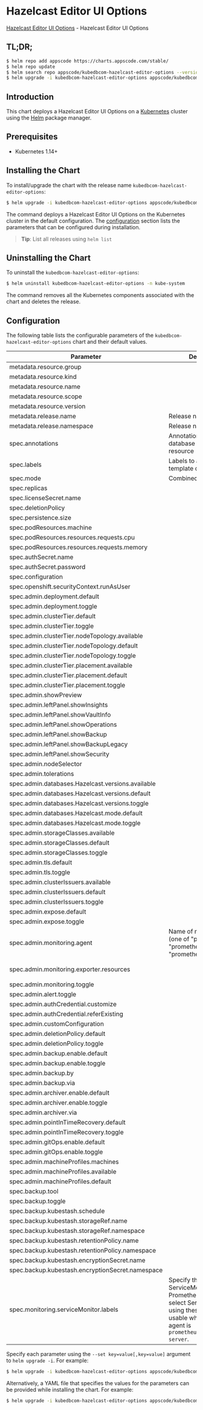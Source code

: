 # Hazelcast Editor UI Options

[Hazelcast Editor UI Options](https://byte.builders) - Hazelcast Editor UI Options

## TL;DR;

```bash
$ helm repo add appscode https://charts.appscode.com/stable/
$ helm repo update
$ helm search repo appscode/kubedbcom-hazelcast-editor-options --version=v0.21.0
$ helm upgrade -i kubedbcom-hazelcast-editor-options appscode/kubedbcom-hazelcast-editor-options -n kube-system --create-namespace --version=v0.21.0
```

## Introduction

This chart deploys a Hazelcast Editor UI Options on a [Kubernetes](http://kubernetes.io) cluster using the [Helm](https://helm.sh) package manager.

## Prerequisites

- Kubernetes 1.14+

## Installing the Chart

To install/upgrade the chart with the release name `kubedbcom-hazelcast-editor-options`:

```bash
$ helm upgrade -i kubedbcom-hazelcast-editor-options appscode/kubedbcom-hazelcast-editor-options -n kube-system --create-namespace --version=v0.21.0
```

The command deploys a Hazelcast Editor UI Options on the Kubernetes cluster in the default configuration. The [configuration](#configuration) section lists the parameters that can be configured during installation.

> **Tip**: List all releases using `helm list`

## Uninstalling the Chart

To uninstall the `kubedbcom-hazelcast-editor-options`:

```bash
$ helm uninstall kubedbcom-hazelcast-editor-options -n kube-system
```

The command removes all the Kubernetes components associated with the chart and deletes the release.

## Configuration

The following table lists the configurable parameters of the `kubedbcom-hazelcast-editor-options` chart and their default values.

|                     Parameter                     |                                                                                Description                                                                                |                                        Default                                        |
|---------------------------------------------------|---------------------------------------------------------------------------------------------------------------------------------------------------------------------------|---------------------------------------------------------------------------------------|
| metadata.resource.group                           |                                                                                                                                                                           | <code>kubedb.com</code>                                                               |
| metadata.resource.kind                            |                                                                                                                                                                           | <code>Hazelcast</code>                                                                |
| metadata.resource.name                            |                                                                                                                                                                           | <code>hazelcasts</code>                                                               |
| metadata.resource.scope                           |                                                                                                                                                                           | <code>Namespaced</code>                                                               |
| metadata.resource.version                         |                                                                                                                                                                           | <code>v1alpha2</code>                                                                 |
| metadata.release.name                             | Release name                                                                                                                                                              | <code>""</code>                                                                       |
| metadata.release.namespace                        | Release namespace                                                                                                                                                         | <code>""</code>                                                                       |
| spec.annotations                                  | Annotations to add to the database custom resource                                                                                                                        | <code>{}</code>                                                                       |
| spec.labels                                       | Labels to add to all the template objects                                                                                                                                 | <code>{}</code>                                                                       |
| spec.mode                                         | Combined, Topology                                                                                                                                                        | <code>Topology</code>                                                                 |
| spec.replicas                                     |                                                                                                                                                                           | <code>3</code>                                                                        |
| spec.licenseSecret.name                           |                                                                                                                                                                           | <code>""</code>                                                                       |
| spec.deletionPolicy                               |                                                                                                                                                                           | <code>WipeOut</code>                                                                  |
| spec.persistence.size                             |                                                                                                                                                                           | <code>2Gi</code>                                                                      |
| spec.podResources.machine                         |                                                                                                                                                                           | <code>""</code>                                                                       |
| spec.podResources.resources.requests.cpu          |                                                                                                                                                                           | <code>500m</code>                                                                     |
| spec.podResources.resources.requests.memory       |                                                                                                                                                                           | <code>1500Mi</code>                                                                   |
| spec.authSecret.name                              |                                                                                                                                                                           | <code>""</code>                                                                       |
| spec.authSecret.password                          |                                                                                                                                                                           | <code>""</code>                                                                       |
| spec.configuration                                |                                                                                                                                                                           | <code>""</code>                                                                       |
| spec.openshift.securityContext.runAsUser          |                                                                                                                                                                           | <code>null</code>                                                                     |
| spec.admin.deployment.default                     |                                                                                                                                                                           | <code>Shared</code>                                                                   |
| spec.admin.deployment.toggle                      |                                                                                                                                                                           | <code>true</code>                                                                     |
| spec.admin.clusterTier.default                    |                                                                                                                                                                           | <code>"GeneralPurpose"</code>                                                         |
| spec.admin.clusterTier.toggle                     |                                                                                                                                                                           | <code>true</code>                                                                     |
| spec.admin.clusterTier.nodeTopology.available     |                                                                                                                                                                           | <code>[]</code>                                                                       |
| spec.admin.clusterTier.nodeTopology.default       |                                                                                                                                                                           | <code>""</code>                                                                       |
| spec.admin.clusterTier.nodeTopology.toggle        |                                                                                                                                                                           | <code>true</code>                                                                     |
| spec.admin.clusterTier.placement.available        |                                                                                                                                                                           | <code>[]</code>                                                                       |
| spec.admin.clusterTier.placement.default          |                                                                                                                                                                           | <code>""</code>                                                                       |
| spec.admin.clusterTier.placement.toggle           |                                                                                                                                                                           | <code>true</code>                                                                     |
| spec.admin.showPreview                            |                                                                                                                                                                           | <code>false</code>                                                                    |
| spec.admin.leftPanel.showInsights                 |                                                                                                                                                                           | <code>true</code>                                                                     |
| spec.admin.leftPanel.showVaultInfo                |                                                                                                                                                                           | <code>true</code>                                                                     |
| spec.admin.leftPanel.showOperations               |                                                                                                                                                                           | <code>true</code>                                                                     |
| spec.admin.leftPanel.showBackup                   |                                                                                                                                                                           | <code>true</code>                                                                     |
| spec.admin.leftPanel.showBackupLegacy             |                                                                                                                                                                           | <code>false</code>                                                                    |
| spec.admin.leftPanel.showSecurity                 |                                                                                                                                                                           | <code>false</code>                                                                    |
| spec.admin.nodeSelector                           |                                                                                                                                                                           | <code>{}</code>                                                                       |
| spec.admin.tolerations                            |                                                                                                                                                                           | <code>[]</code>                                                                       |
| spec.admin.databases.Hazelcast.versions.available |                                                                                                                                                                           | <code>[]</code>                                                                       |
| spec.admin.databases.Hazelcast.versions.default   |                                                                                                                                                                           | <code>""</code>                                                                       |
| spec.admin.databases.Hazelcast.versions.toggle    |                                                                                                                                                                           | <code>true</code>                                                                     |
| spec.admin.databases.Hazelcast.mode.default       |                                                                                                                                                                           | <code>"Replicaset"</code>                                                             |
| spec.admin.databases.Hazelcast.mode.toggle        |                                                                                                                                                                           | <code>true</code>                                                                     |
| spec.admin.storageClasses.available               |                                                                                                                                                                           | <code>[]</code>                                                                       |
| spec.admin.storageClasses.default                 |                                                                                                                                                                           | <code>""</code>                                                                       |
| spec.admin.storageClasses.toggle                  |                                                                                                                                                                           | <code>true</code>                                                                     |
| spec.admin.tls.default                            |                                                                                                                                                                           | <code>false</code>                                                                    |
| spec.admin.tls.toggle                             |                                                                                                                                                                           | <code>true</code>                                                                     |
| spec.admin.clusterIssuers.available               |                                                                                                                                                                           | <code>[]</code>                                                                       |
| spec.admin.clusterIssuers.default                 |                                                                                                                                                                           | <code>""</code>                                                                       |
| spec.admin.clusterIssuers.toggle                  |                                                                                                                                                                           | <code>true</code>                                                                     |
| spec.admin.expose.default                         |                                                                                                                                                                           | <code>false</code>                                                                    |
| spec.admin.expose.toggle                          |                                                                                                                                                                           | <code>true</code>                                                                     |
| spec.admin.monitoring.agent                       | Name of monitoring agent (one of "prometheus.io", "prometheus.io/operator", "prometheus.io/builtin")                                                                      | <code>prometheus.io/operator</code>                                                   |
| spec.admin.monitoring.exporter.resources          |                                                                                                                                                                           | <code>{"limits":{"memory":"256Mi"},"requests":{"cpu":"100m","memory":"128Mi"}}</code> |
| spec.admin.monitoring.toggle                      |                                                                                                                                                                           | <code>true</code>                                                                     |
| spec.admin.alert.toggle                           |                                                                                                                                                                           | <code>true</code>                                                                     |
| spec.admin.authCredential.customize               |                                                                                                                                                                           | <code>true</code>                                                                     |
| spec.admin.authCredential.referExisting           |                                                                                                                                                                           | <code>true</code>                                                                     |
| spec.admin.customConfiguration                    |                                                                                                                                                                           | <code>true</code>                                                                     |
| spec.admin.deletionPolicy.default                 |                                                                                                                                                                           | <code>WipeOut</code>                                                                  |
| spec.admin.deletionPolicy.toggle                  |                                                                                                                                                                           | <code>true</code>                                                                     |
| spec.admin.backup.enable.default                  |                                                                                                                                                                           | <code>true</code>                                                                     |
| spec.admin.backup.enable.toggle                   |                                                                                                                                                                           | <code>true</code>                                                                     |
| spec.admin.backup.by                              |                                                                                                                                                                           | <code>BackupConfiguration</code>                                                      |
| spec.admin.backup.via                             |                                                                                                                                                                           | <code>Restic</code>                                                                   |
| spec.admin.archiver.enable.default                |                                                                                                                                                                           | <code>false</code>                                                                    |
| spec.admin.archiver.enable.toggle                 |                                                                                                                                                                           | <code>true</code>                                                                     |
| spec.admin.archiver.via                           |                                                                                                                                                                           | <code>Restic</code>                                                                   |
| spec.admin.pointInTimeRecovery.default            |                                                                                                                                                                           | <code>false</code>                                                                    |
| spec.admin.pointInTimeRecovery.toggle             |                                                                                                                                                                           | <code>true</code>                                                                     |
| spec.admin.gitOps.enable.default                  |                                                                                                                                                                           | <code>false</code>                                                                    |
| spec.admin.gitOps.enable.toggle                   |                                                                                                                                                                           | <code>false</code>                                                                    |
| spec.admin.machineProfiles.machines               |                                                                                                                                                                           | <code>[]</code>                                                                       |
| spec.admin.machineProfiles.available              |                                                                                                                                                                           | <code>[]</code>                                                                       |
| spec.admin.machineProfiles.default                |                                                                                                                                                                           | <code>""</code>                                                                       |
| spec.backup.tool                                  |                                                                                                                                                                           | <code>""</code>                                                                       |
| spec.backup.toggle                                |                                                                                                                                                                           | <code>true</code>                                                                     |
| spec.backup.kubestash.schedule                    |                                                                                                                                                                           | <code>""</code>                                                                       |
| spec.backup.kubestash.storageRef.name             |                                                                                                                                                                           | <code>""</code>                                                                       |
| spec.backup.kubestash.storageRef.namespace        |                                                                                                                                                                           | <code>""</code>                                                                       |
| spec.backup.kubestash.retentionPolicy.name        |                                                                                                                                                                           | <code>""</code>                                                                       |
| spec.backup.kubestash.retentionPolicy.namespace   |                                                                                                                                                                           | <code>""</code>                                                                       |
| spec.backup.kubestash.encryptionSecret.name       |                                                                                                                                                                           | <code>""</code>                                                                       |
| spec.backup.kubestash.encryptionSecret.namespace  |                                                                                                                                                                           | <code>""</code>                                                                       |
| spec.monitoring.serviceMonitor.labels             | Specify the labels for ServiceMonitor. Prometheus crd will select ServiceMonitor using these labels. Only usable when monitoring agent is `prometheus.io/webhook server`. | <code>{}</code>                                                                       |


Specify each parameter using the `--set key=value[,key=value]` argument to `helm upgrade -i`. For example:

```bash
$ helm upgrade -i kubedbcom-hazelcast-editor-options appscode/kubedbcom-hazelcast-editor-options -n kube-system --create-namespace --version=v0.21.0 --set metadata.resource.group=kubedb.com
```

Alternatively, a YAML file that specifies the values for the parameters can be provided while
installing the chart. For example:

```bash
$ helm upgrade -i kubedbcom-hazelcast-editor-options appscode/kubedbcom-hazelcast-editor-options -n kube-system --create-namespace --version=v0.21.0 --values values.yaml
```
